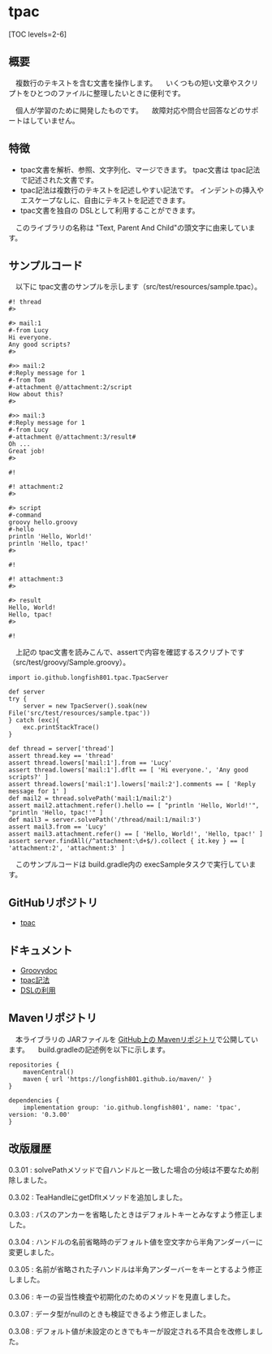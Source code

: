 # tpac

[TOC levels=2-6]

## 概要

　複数行のテキストを含む文書を操作します。
　いくつもの短い文章やスクリプトをひとつのファイルに整理したいときに便利です。

　個人が学習のために開発したものです。
　故障対応や問合せ回答などのサポートはしていません。

## 特徴

* tpac文書を解析、参照、文字列化、マージできます。
  tpac文書は tpac記法で記述された文書です。
* tpac記法は複数行のテキストを記述しやすい記法です。
  インデントの挿入やエスケープなしに、自由にテキストを記述できます。
* tpac文書を独自の DSLとして利用することができます。

　このライブラリの名称は "Text, Parent And Child"の頭文字に由来しています。

## サンプルコード

　以下に tpac文書のサンプルを示します（src/test/resources/sample.tpac）。

```
#! thread
#>

#> mail:1
#-from Lucy
Hi everyone.
Any good scripts?
#>

#>> mail:2
#:Reply message for 1
#-from Tom
#-attachment @/attachment:2/script
How about this?
#>

#>> mail:3
#:Reply message for 1
#-from Lucy
#-attachment @/attachment:3/result#
Oh ...
Great job!
#>

#!

#! attachment:2
#>

#> script
#-command
groovy hello.groovy
#-hello
println 'Hello, World!'
println 'Hello, tpac!'
#>

#!

#! attachment:3
#>

#> result
Hello, World!
Hello, tpac!
#>

#!
```

　上記の tpac文書を読みこんで、assertで内容を確認するスクリプトです（src/test/groovy/Sample.groovy）。

```
import io.github.longfish801.tpac.TpacServer

def server
try {
	server = new TpacServer().soak(new File('src/test/resources/sample.tpac'))
} catch (exc){
	exc.printStackTrace()
}

def thread = server['thread']
assert thread.key == 'thread'
assert thread.lowers['mail:1'].from == 'Lucy'
assert thread.lowers['mail:1'].dflt == [ 'Hi everyone.', 'Any good scripts?' ]
assert thread.lowers['mail:1'].lowers['mail:2'].comments == [ 'Reply message for 1' ]
def mail2 = thread.solvePath('mail:1/mail:2')
assert mail2.attachment.refer().hello == [ "println 'Hello, World!'", "println 'Hello, tpac!'" ]
def mail3 = server.solvePath('/thread/mail:1/mail:3')
assert mail3.from == 'Lucy'
assert mail3.attachment.refer() == [ 'Hello, World!', 'Hello, tpac!' ]
assert server.findAll(/^attachment:\d+$/).collect { it.key } == [ 'attachment:2', 'attachment:3' ]
```

　このサンプルコードは build.gradle内の execSampleタスクで実行しています。

## GitHubリポジトリ

* [tpac](https://github.com/longfish801/tpac)

## ドキュメント

* [Groovydoc](groovydoc/)
* [tpac記法](notation.html)
* [DSLの利用](dsl.html)

## Mavenリポジトリ

　本ライブラリの JARファイルを [GitHub上の Mavenリポジトリ](https://github.com/longfish801/maven)で公開しています。
　build.gradleの記述例を以下に示します。

```
repositories {
	mavenCentral()
	maven { url 'https://longfish801.github.io/maven/' }
}

dependencies {
	implementation group: 'io.github.longfish801', name: 'tpac', version: '0.3.00'
}
```

## 改版履歴

0.3.01
: solvePathメソッドで自ハンドルと一致した場合の分岐は不要なため削除しました。

0.3.02
: TeaHandleにgetDfltメソッドを追加しました。

0.3.03
: パスのアンカーを省略したときはデフォルトキーとみなすよう修正しました。

0.3.04
: ハンドルの名前省略時のデフォルト値を空文字から半角アンダーバーに変更しました。

0.3.05
: 名前が省略された子ハンドルは半角アンダーバーをキーとするよう修正しました。

0.3.06
: キーの妥当性検査や初期化のためのメソッドを見直しました。

0.3.07
: データ型がnullのときも検証できるよう修正しました。

0.3.08
: デフォルト値が未設定のときでもキーが設定される不具合を改修しました。
